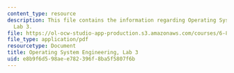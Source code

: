 ```yaml
---
content_type: resource
description: This file contains the information regarding Operating System Engineering,
  Lab 3.
file: https://ol-ocw-studio-app-production.s3.amazonaws.com/courses/6-828-operating-system-engineering-fall-2012/e8b9f6d598aee782396f8ba5f5807f6b_MIT6_828F12_lab3.pdf
file_type: application/pdf
resourcetype: Document
title: Operating System Engineering, Lab 3
uid: e8b9f6d5-98ae-e782-396f-8ba5f5807f6b
---
```

